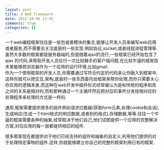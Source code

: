 ```yaml
---
layout: post
title: A Web framework
date: 2011-10-06 17:45
comments: true
categories: []
---
```

<p>一个web编程框架往往是一些包或者模块的集合,能够让开发人员来编写web应用或者服务,而不需要去关注底层的一些实现.例如协议,socket,或者线程进程管理等.<br>虽然大多数的框架都是服务器端的,但是随着ajax的流行,一些框架已经开始包含了ajax 的代码,来帮助开发人员应付一次比较棘手的客户端问题,在比较牛逼的框架技术里能够把浏览器作为一个应用的运行环境,比如gmail.<br>作为一个使用框架的开发人员,你需要通过写符合约定的代码来让你融入到框架中,这样你就可以把交互,架构,底层的一些东西委托给框架来帮你处理,而你只需要关心你应用的逻辑本身,而这种在web开发中插件形式经常被认为是和传统的程序和库之间的关系是相对的,而和那种通过一个主循环然后把对应的事件分发给相对应的处理程序来处理的方式是一样的.</p> <p>通常,框架需要提供很多的组件例如请求拦截器(获取form元素,处理cookie和会话),生成响应(生成一个html格式的响应数据,或者别的格式),存储数据,等等.往往一个牛逼的框架需要各种的抽象,经常取决于他们自己,他们试图提供一个应用的完整解决方案,对应应用的每一层都提供相应的组件.</p> <p>很多框架现在都提供对于他们已经支持的组件和抽象的自定义,利用他们提供的对于处理特定事物的组件.这样,你就能够建立你自己的完整的框架利用已有的框架.</p>
